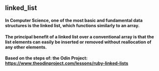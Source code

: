 ## linked_list

#### In Computer Science, one of the most basic and fundamental data structures is the linked list, which functions similarly to an array. 
#### The principal benefit of a linked list over a conventional array is that the list elements can easily be inserted or removed without reallocation of any other elements.
#### Based on the steps of: the Odin Project: https://www.theodinproject.com/lessons/ruby-linked-lists
